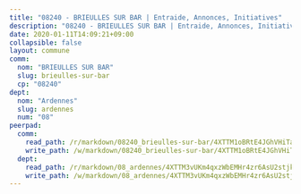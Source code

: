 ```yaml
---
title: "08240 - BRIEULLES SUR BAR | Entraide, Annonces, Initiatives"
description: "08240 - BRIEULLES SUR BAR | Entraide, Annonces, Initiatives"
date: 2020-01-11T14:09:21+09:00
collapsible: false
layout: commune
comm:
  nom: "BRIEULLES SUR BAR"
  slug: brieulles-sur-bar
  cp: "08240"
dept:
  nom: "Ardennes"
  slug: ardennes
  num: "08"
peerpad:
  comm:
    read_path: /r/markdown/08240_brieulles-sur-bar/4XTTM1oBRtE4JGhVHiTapoVEAHg36HmGFi2XNimfwupioPZYa
    write_path: /w/markdown/08240_brieulles-sur-bar/4XTTM1oBRtE4JGhVHiTapoVEAHg36HmGFi2XNimfwupioPZYa-K3TgThyHQjCitB9FNhXFhawBxmFMzJWt4mto2Z5zCVK1mGQtQGSvp2hgNCdNag2736e659jByhvqzgoYEoRpjRsqixcRFfLd59ndBAaZgnzyV6tqX4LqHuUQXdaJpA9wMCfy8bx2
  dept:
    read_path: /r/markdown/08_ardennes/4XTTM3vUKm4qxzWbEMHr4zr6AsU2stjkKdsaY9uMbmhXjv9QM
    write_path: /w/markdown/08_ardennes/4XTTM3vUKm4qxzWbEMHr4zr6AsU2stjkKdsaY9uMbmhXjv9QM-K3TgUMB9u4JvtZdFBPfBexH6pGeKJREiRZLakfAxGDqg6fgd1ib6XHxM9tkwaYxqJV2qNTbboL5jGpTS7re5rUf5cB5fLzdnicM4aJkF5ZXmkvCRXEh5XT7432iWRZFby5MMVbKP
---
```


